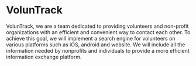 # VolunTrack
VolunTrack, we are a team dedicated to providing volunteers and non-profit organizations with an efficient and convenient way to contact each other. To achieve this goal, we will implement a search engine for volunteers on various platforms such as iOS, android and website. We will include all the information needed by nonprofits and individuals to provide a more efficient information exchange platform. 
